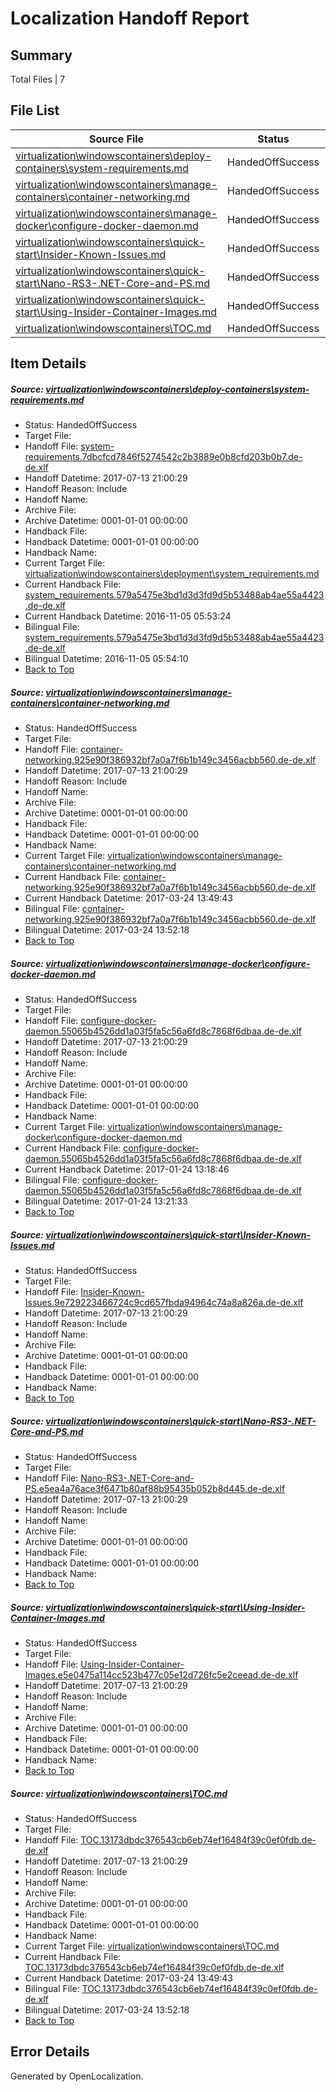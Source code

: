 # <a name='report-top'></a> Localization Handoff Report

## Summary
 Total Files | 7

## File List
 Source File | Status | Details 
 ----------- | ------ | ------- 
 [virtualization\windowscontainers\deploy-containers\system-requirements.md](https://github.com/Microsoft/Virtualization-Documentation-Private/blob/65de5708bec89f01ef7b7d2df2a87656b53c3145/virtualization/windowscontainers/deploy-containers/system-requirements.md) | HandedOffSuccess | [Details](#d4594bd5efe3e1852f6a47b6474bf9ea56196c14289)
 [virtualization\windowscontainers\manage-containers\container-networking.md](https://github.com/Microsoft/Virtualization-Documentation-Private/blob/65de5708bec89f01ef7b7d2df2a87656b53c3145/virtualization/windowscontainers/manage-containers/container-networking.md) | HandedOffSuccess | [Details](#a81d6d8e3241a5d4f6d5f4275b76ae725ae6d647302)
 [virtualization\windowscontainers\manage-docker\configure-docker-daemon.md](https://github.com/Microsoft/Virtualization-Documentation-Private/blob/65de5708bec89f01ef7b7d2df2a87656b53c3145/virtualization/windowscontainers/manage-docker/configure-docker-daemon.md) | HandedOffSuccess | [Details](#f266404f12e47c8605436af44e636c54ec6ef8e5324)
 [virtualization\windowscontainers\quick-start\Insider-Known-Issues.md](https://github.com/Microsoft/Virtualization-Documentation-Private/blob/65de5708bec89f01ef7b7d2df2a87656b53c3145/virtualization/windowscontainers/quick-start/Insider-Known-Issues.md) | HandedOffSuccess | [Details](#17e0557940bb9fe64325da632dbbf4ea63a8345a348)
 [virtualization\windowscontainers\quick-start\Nano-RS3-.NET-Core-and-PS.md](https://github.com/Microsoft/Virtualization-Documentation-Private/blob/65de5708bec89f01ef7b7d2df2a87656b53c3145/virtualization/windowscontainers/quick-start/Nano-RS3-.NET-Core-and-PS.md) | HandedOffSuccess | [Details](#be60f149be26dc6f9213006a0acec567f7dd9055388)
 [virtualization\windowscontainers\quick-start\Using-Insider-Container-Images.md](https://github.com/Microsoft/Virtualization-Documentation-Private/blob/65de5708bec89f01ef7b7d2df2a87656b53c3145/virtualization/windowscontainers/quick-start/Using-Insider-Container-Images.md) | HandedOffSuccess | [Details](#95f9187484988f7b7d74617424e218955e1eec80392)
 [virtualization\windowscontainers\TOC.md](https://github.com/Microsoft/Virtualization-Documentation-Private/blob/65de5708bec89f01ef7b7d2df2a87656b53c3145/virtualization/windowscontainers/TOC.md) | HandedOffSuccess | [Details](#a2fc5572b6944d9739ac07f12407dc6b4a63469a398)

## Item Details
##### <a name='d4594bd5efe3e1852f6a47b6474bf9ea56196c14289'></a> Source: [virtualization\windowscontainers\deploy-containers\system-requirements.md](https://github.com/Microsoft/Virtualization-Documentation-Private/blob/65de5708bec89f01ef7b7d2df2a87656b53c3145/virtualization/windowscontainers/deploy-containers/system-requirements.md)
* Status: HandedOffSuccess
* Target File: 
* Handoff File: [system-requirements.7dbcfcd7846f5274542c2b3889e0b8cfd203b0b7.de-de.xlf](https://github.com/Microsoft/Virtualization-Documentation-Private.handoff/blob/72cf67f525922fc5a29f74af6943143dec2a130a/ol-handoff/Microsoft/Virtualization-Documentation-Private.de-de/live/system-requirements.7dbcfcd7846f5274542c2b3889e0b8cfd203b0b7.de-de.xlf)
* Handoff Datetime: 2017-07-13 21:00:29
* Handoff Reason: Include
* Handoff Name: 
* Archive File: 
* Archive Datetime: 0001-01-01 00:00:00
* Handback File: 
* Handback Datetime: 0001-01-01 00:00:00
* Handback Name: 
* Current Target File: [virtualization\windowscontainers\deployment\system_requirements.md](https://github.com/Microsoft/Virtualization-Documentation-Private.de-de/blob/dcceb8fd49170e953de63ab67b146c758822b276/virtualization/windowscontainers/deployment/system_requirements.md)
* Current Handback File: [system_requirements.579a5475e3bd1d3d3fd9d5b53488ab4ae55a4423.de-de.xlf](https://github.com/Microsoft/Virtualization-Documentation-Private.handback/blob/8e6e2a8fa6267dfcbca35032875f8052853a4695/ol-handback/Microsoft/Virtualization-Documentation-Private.de-de/live/system_requirements.579a5475e3bd1d3d3fd9d5b53488ab4ae55a4423.de-de.xlf)
* Current Handback Datetime: 2016-11-05 05:53:24
* Bilingual File: [system_requirements.579a5475e3bd1d3d3fd9d5b53488ab4ae55a4423.de-de.xlf](https://github.com/Microsoft/Virtualization-Documentation-Private.handback/blob/8e6e2a8fa6267dfcbca35032875f8052853a4695/ol-handback/Microsoft/Virtualization-Documentation-Private.de-de/live/system_requirements.579a5475e3bd1d3d3fd9d5b53488ab4ae55a4423.de-de.xlf)
* Bilingual Datetime: 2016-11-05 05:54:10
* [Back to Top](#report-top)

##### <a name='a81d6d8e3241a5d4f6d5f4275b76ae725ae6d647302'></a> Source: [virtualization\windowscontainers\manage-containers\container-networking.md](https://github.com/Microsoft/Virtualization-Documentation-Private/blob/65de5708bec89f01ef7b7d2df2a87656b53c3145/virtualization/windowscontainers/manage-containers/container-networking.md)
* Status: HandedOffSuccess
* Target File: 
* Handoff File: [container-networking.925e90f386932bf7a0a7f6b1b149c3456acbb560.de-de.xlf](https://github.com/Microsoft/Virtualization-Documentation-Private.handoff/blob/72cf67f525922fc5a29f74af6943143dec2a130a/ol-handoff/Microsoft/Virtualization-Documentation-Private.de-de/live/container-networking.925e90f386932bf7a0a7f6b1b149c3456acbb560.de-de.xlf)
* Handoff Datetime: 2017-07-13 21:00:29
* Handoff Reason: Include
* Handoff Name: 
* Archive File: 
* Archive Datetime: 0001-01-01 00:00:00
* Handback File: 
* Handback Datetime: 0001-01-01 00:00:00
* Handback Name: 
* Current Target File: [virtualization\windowscontainers\manage-containers\container-networking.md](https://github.com/Microsoft/Virtualization-Documentation-Private.de-de/blob/fe16c87922368353c71be9d25be214164cb2794c/virtualization/windowscontainers/manage-containers/container-networking.md)
* Current Handback File: [container-networking.925e90f386932bf7a0a7f6b1b149c3456acbb560.de-de.xlf](https://github.com/Microsoft/Virtualization-Documentation-Private.handback/blob/3ae958cc8d2906396889618eedeb5cf119f79cb1/ol-handback/Microsoft/Virtualization-Documentation-Private.de-de/live/container-networking.925e90f386932bf7a0a7f6b1b149c3456acbb560.de-de.xlf)
* Current Handback Datetime: 2017-03-24 13:49:43
* Bilingual File: [container-networking.925e90f386932bf7a0a7f6b1b149c3456acbb560.de-de.xlf](https://github.com/Microsoft/Virtualization-Documentation-Private.handback/blob/3ae958cc8d2906396889618eedeb5cf119f79cb1/ol-handback/Microsoft/Virtualization-Documentation-Private.de-de/live/container-networking.925e90f386932bf7a0a7f6b1b149c3456acbb560.de-de.xlf)
* Bilingual Datetime: 2017-03-24 13:52:18
* [Back to Top](#report-top)

##### <a name='f266404f12e47c8605436af44e636c54ec6ef8e5324'></a> Source: [virtualization\windowscontainers\manage-docker\configure-docker-daemon.md](https://github.com/Microsoft/Virtualization-Documentation-Private/blob/65de5708bec89f01ef7b7d2df2a87656b53c3145/virtualization/windowscontainers/manage-docker/configure-docker-daemon.md)
* Status: HandedOffSuccess
* Target File: 
* Handoff File: [configure-docker-daemon.55065b4526dd1a03f5fa5c56a6fd8c7868f6dbaa.de-de.xlf](https://github.com/Microsoft/Virtualization-Documentation-Private.handoff/blob/72cf67f525922fc5a29f74af6943143dec2a130a/ol-handoff/Microsoft/Virtualization-Documentation-Private.de-de/live/configure-docker-daemon.55065b4526dd1a03f5fa5c56a6fd8c7868f6dbaa.de-de.xlf)
* Handoff Datetime: 2017-07-13 21:00:29
* Handoff Reason: Include
* Handoff Name: 
* Archive File: 
* Archive Datetime: 0001-01-01 00:00:00
* Handback File: 
* Handback Datetime: 0001-01-01 00:00:00
* Handback Name: 
* Current Target File: [virtualization\windowscontainers\manage-docker\configure-docker-daemon.md](https://github.com/Microsoft/Virtualization-Documentation-Private.de-de/blob/6c6f96dbd687188f2624f99812e45211aca6ad09/virtualization/windowscontainers/manage-docker/configure-docker-daemon.md)
* Current Handback File: [configure-docker-daemon.55065b4526dd1a03f5fa5c56a6fd8c7868f6dbaa.de-de.xlf](https://github.com/Microsoft/Virtualization-Documentation-Private.handback/blob/ebc577621967322344de88b0bc4c6b35bcb3dbd2/ol-handback/Microsoft/Virtualization-Documentation-Private.de-de/live/configure-docker-daemon.55065b4526dd1a03f5fa5c56a6fd8c7868f6dbaa.de-de.xlf)
* Current Handback Datetime: 2017-01-24 13:18:46
* Bilingual File: [configure-docker-daemon.55065b4526dd1a03f5fa5c56a6fd8c7868f6dbaa.de-de.xlf](https://github.com/Microsoft/Virtualization-Documentation-Private.handback/blob/ebc577621967322344de88b0bc4c6b35bcb3dbd2/ol-handback/Microsoft/Virtualization-Documentation-Private.de-de/live/configure-docker-daemon.55065b4526dd1a03f5fa5c56a6fd8c7868f6dbaa.de-de.xlf)
* Bilingual Datetime: 2017-01-24 13:21:33
* [Back to Top](#report-top)

##### <a name='17e0557940bb9fe64325da632dbbf4ea63a8345a348'></a> Source: [virtualization\windowscontainers\quick-start\Insider-Known-Issues.md](https://github.com/Microsoft/Virtualization-Documentation-Private/blob/65de5708bec89f01ef7b7d2df2a87656b53c3145/virtualization/windowscontainers/quick-start/Insider-Known-Issues.md)
* Status: HandedOffSuccess
* Target File: 
* Handoff File: [Insider-Known-Issues.9e729223466724c9cd657fbda94964c74a8a826a.de-de.xlf](https://github.com/Microsoft/Virtualization-Documentation-Private.handoff/blob/72cf67f525922fc5a29f74af6943143dec2a130a/ol-handoff/Microsoft/Virtualization-Documentation-Private.de-de/live/Insider-Known-Issues.9e729223466724c9cd657fbda94964c74a8a826a.de-de.xlf)
* Handoff Datetime: 2017-07-13 21:00:29
* Handoff Reason: Include
* Handoff Name: 
* Archive File: 
* Archive Datetime: 0001-01-01 00:00:00
* Handback File: 
* Handback Datetime: 0001-01-01 00:00:00
* Handback Name: 
* [Back to Top](#report-top)

##### <a name='be60f149be26dc6f9213006a0acec567f7dd9055388'></a> Source: [virtualization\windowscontainers\quick-start\Nano-RS3-.NET-Core-and-PS.md](https://github.com/Microsoft/Virtualization-Documentation-Private/blob/65de5708bec89f01ef7b7d2df2a87656b53c3145/virtualization/windowscontainers/quick-start/Nano-RS3-.NET-Core-and-PS.md)
* Status: HandedOffSuccess
* Target File: 
* Handoff File: [Nano-RS3-.NET-Core-and-PS.e5ea4a76ace3f6471b80af88b95435b052b8d445.de-de.xlf](https://github.com/Microsoft/Virtualization-Documentation-Private.handoff/blob/72cf67f525922fc5a29f74af6943143dec2a130a/ol-handoff/Microsoft/Virtualization-Documentation-Private.de-de/live/Nano-RS3-.NET-Core-and-PS.e5ea4a76ace3f6471b80af88b95435b052b8d445.de-de.xlf)
* Handoff Datetime: 2017-07-13 21:00:29
* Handoff Reason: Include
* Handoff Name: 
* Archive File: 
* Archive Datetime: 0001-01-01 00:00:00
* Handback File: 
* Handback Datetime: 0001-01-01 00:00:00
* Handback Name: 
* [Back to Top](#report-top)

##### <a name='95f9187484988f7b7d74617424e218955e1eec80392'></a> Source: [virtualization\windowscontainers\quick-start\Using-Insider-Container-Images.md](https://github.com/Microsoft/Virtualization-Documentation-Private/blob/65de5708bec89f01ef7b7d2df2a87656b53c3145/virtualization/windowscontainers/quick-start/Using-Insider-Container-Images.md)
* Status: HandedOffSuccess
* Target File: 
* Handoff File: [Using-Insider-Container-Images.e5e0475a114cc523b477c05e12d726fc5e2ceead.de-de.xlf](https://github.com/Microsoft/Virtualization-Documentation-Private.handoff/blob/72cf67f525922fc5a29f74af6943143dec2a130a/ol-handoff/Microsoft/Virtualization-Documentation-Private.de-de/live/Using-Insider-Container-Images.e5e0475a114cc523b477c05e12d726fc5e2ceead.de-de.xlf)
* Handoff Datetime: 2017-07-13 21:00:29
* Handoff Reason: Include
* Handoff Name: 
* Archive File: 
* Archive Datetime: 0001-01-01 00:00:00
* Handback File: 
* Handback Datetime: 0001-01-01 00:00:00
* Handback Name: 
* [Back to Top](#report-top)

##### <a name='a2fc5572b6944d9739ac07f12407dc6b4a63469a398'></a> Source: [virtualization\windowscontainers\TOC.md](https://github.com/Microsoft/Virtualization-Documentation-Private/blob/65de5708bec89f01ef7b7d2df2a87656b53c3145/virtualization/windowscontainers/TOC.md)
* Status: HandedOffSuccess
* Target File: 
* Handoff File: [TOC.13173dbdc376543cb6eb74ef16484f39c0ef0fdb.de-de.xlf](https://github.com/Microsoft/Virtualization-Documentation-Private.handoff/blob/72cf67f525922fc5a29f74af6943143dec2a130a/ol-handoff/Microsoft/Virtualization-Documentation-Private.de-de/live/TOC.13173dbdc376543cb6eb74ef16484f39c0ef0fdb.de-de.xlf)
* Handoff Datetime: 2017-07-13 21:00:29
* Handoff Reason: Include
* Handoff Name: 
* Archive File: 
* Archive Datetime: 0001-01-01 00:00:00
* Handback File: 
* Handback Datetime: 0001-01-01 00:00:00
* Handback Name: 
* Current Target File: [virtualization\windowscontainers\TOC.md](https://github.com/Microsoft/Virtualization-Documentation-Private.de-de/blob/fe16c87922368353c71be9d25be214164cb2794c/virtualization/windowscontainers/TOC.md)
* Current Handback File: [TOC.13173dbdc376543cb6eb74ef16484f39c0ef0fdb.de-de.xlf](https://github.com/Microsoft/Virtualization-Documentation-Private.handback/blob/3ae958cc8d2906396889618eedeb5cf119f79cb1/ol-handback/Microsoft/Virtualization-Documentation-Private.de-de/live/TOC.13173dbdc376543cb6eb74ef16484f39c0ef0fdb.de-de.xlf)
* Current Handback Datetime: 2017-03-24 13:49:43
* Bilingual File: [TOC.13173dbdc376543cb6eb74ef16484f39c0ef0fdb.de-de.xlf](https://github.com/Microsoft/Virtualization-Documentation-Private.handback/blob/3ae958cc8d2906396889618eedeb5cf119f79cb1/ol-handback/Microsoft/Virtualization-Documentation-Private.de-de/live/TOC.13173dbdc376543cb6eb74ef16484f39c0ef0fdb.de-de.xlf)
* Bilingual Datetime: 2017-03-24 13:52:18
* [Back to Top](#report-top)


## Error Details

Generated by OpenLocalization.

